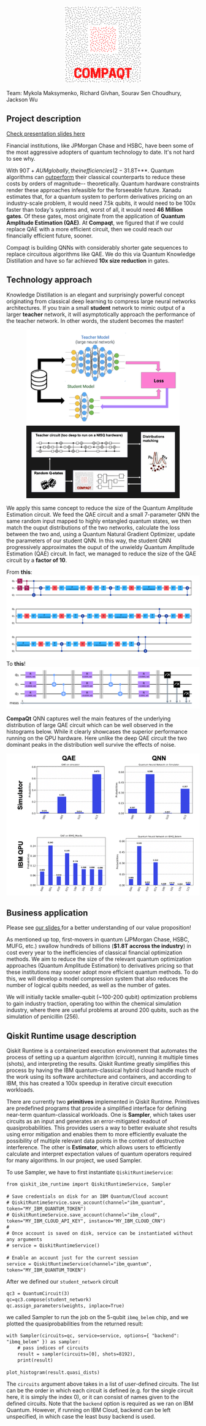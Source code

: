 <p align="center">
    <img width=200 src="compaqt-center.png">
</p>

Team: Mykola Maksymenko, Richard Givhan, Sourav Sen Choudhury, Jackson Wu

## Project description 

[Check presentation slides here](compaqt_presentation.pdf)

 Financial institutions, like JPMorgan Chase and HSBC, have been some of the most aggressive adopters of quantum technology to date. It's not hard to see why.
 
 With $90T+ AUM globally, the inefficiencies (2-3%) of classical approaches to portfolio optimization lead to annual costs of **$1.8T+**. Quantum algorithms can [outperform](https://arxiv.org/abs/2012.03819) their classical counterparts to reduce these costs by orders of magnitude-- theoretically. Quantum hardware constraints render these approaches infeasible for the forseeable future. Xanadu estimates that, for a quantum system to perform derivatives pricing on an industry-scale problem, it would need 7.5k qubits, it would need to be 100x faster than today's systems and, worst of all, it would need **46 Million gates**. Of these gates, most originate from the application of **Quantum Amplitude Estimation (QAE)**. At **Compaqt**, we figured that if we could replace QAE with a more efficient circuit, then we could reach our financially efficient future, sooner.

Compaqt is building QNNs with considerably shorter gate sequences to replace circuitous algorithms like QAE. We do this via Quantum Knowledge Distillation and have so far achieved **10x size reduction** in gates.

## Technology approach

Knowledge Distillation is an elegant and surprisingly powerful concept originating from classical deep learning to compress large neural networks architectures. If you train a small **student** network to mimic output of a larger **teacher** network, it will asymptotically approach the performance of the teacher network. In other words, the student becomes the master!

<p align="center">
    <img width=400 src="Plots/pics_png/knowledge_distillation.png">
    <img width=400 src="Plots/qkdistil.png">
</p>


We apply this same concept to reduce the size of the Quantum Amplitude Estimation circuit. We feed the QAE circuit and a small 7-parameter QNN the same random input mapped to highly entangled quantum states, we then match the ouput distributions of the two networks, calculate the loss between the two and, using a Quantum Natural Gradient Optimizer, update the parameters of our student QNN. In this way, the student QNN progressively approximates the ouput of the unwieldy Quantum Amplitude Estimation (QAE) circuit. In fact, we managed to reduce the size of the QAE circuit by a **factor of 10**. 

From **this**: 
![qae](Plots/pics_png/qae-circuit.png)
To **this**!
![qnn](Plots/pics_png/qnn-circuit.png)

**CompaQt** QNN captures well the main features of the underlying distribution of large QAE circuit which can be well observed in the histograms below. While it clearly showcases the superior performance running on the QPU hardware. Here unlike the deep QAE circuit the two dominant peaks in the distribution well survive the effects of noise.  

![qae](Plots/pics_png/distributions_pic.png)

## Business application

Please see [ our slides ](compaqt_presentation.pdf)  for a better understanding of our value proposition!

As mentioned up top, first-movers in quantum (JPMorgan Chase, HSBC, MUFG, etc.) swallow hundreds of billions (**$1.8T accross the industry**) in cost every year to the inefficiencies of classical financial optimization methods. We aim to reduce the size of the relevant quantum optimization approaches (Quantum Amplitude Estimation) to derivatives pricing so that these institutions may sooner adopt more efficient quantum methods. To do this, we will develop a model compression system that also reduces the number of logical qubits needed, as well as the number of gates.

We will initially tackle smaller-qubit (~100-200 qubit) optimization problems to gain industry traction, operating too within the chemical simulation industry, where there are useful problems at around 200 qubits, such as the simulation of penicillin (256).

## Qiskit Runtime usage description

Qiskit Runtime is a containerized execution environment that automates the process of setting up a quantum algorithm (circuit), running it multiple times (shots), and interpreting the results. Qiskit Runtime greatly simplifies this process by having the IBM quantum-classical hybrid cloud handle much of the work using its software architecture and containers, and according to IBM, this has created a 100x speedup in iterative circuit execution workloads.

There are currently two **primitives** implemented in Qiskit Runtime. Primitives are predefined programs that provide a simplified interface for defining near-term quantum-classical workloads. One is **Sampler**, which takes user circuits as an input and generates an error-mitigated readout of quasiprobabilities. This provides users a way to better evaluate shot results using error mitigation and enables them to more efficiently evaluate the possibility of multiple relevant data points in the context of destructive interference. The other is **Estimator**, which allows users to efficiently calculate and interpret expectation values of quantum operators required for many algorithms. In our project, we used Sampler.

To use Sampler, we have to first instantiate `QiskitRuntimeService`:
```
from qiskit_ibm_runtime import QiskitRuntimeService, Sampler

# Save credentials on disk for an IBM Quantum/Cloud account
# QiskitRuntimeService.save_account(channel="ibm_quantum", token="MY_IBM_QUANTUM_TOKEN")
# QiskitRuntimeService.save_account(channel="ibm_cloud", token="MY_IBM_CLOUD_API_KEY", instance="MY_IBM_CLOUD_CRN")
#
# Once account is saved on disk, service can be instantiated without any arguments
# service = QiskitRuntimeService()

# Enable an account just for the current session
service = QiskitRuntimeService(channel="ibm_quantum", token="MY_IBM_QUANTUM_TOKEN")

```
After we defined our `student_network` circuit
```
qc3 = QuantumCircuit(3)
qc=qc3.compose(student_network)
qc.assign_parameters(weights, inplace=True)
```
we called Sampler to run the job on the 5-qubit `ibmq_belem` chip, and we plotted the quasiprobabilities from the returned result:
```
with Sampler(circuits=qc, service=service, options={ "backend": "ibmq_belem" }) as sampler:
    # pass indices of circuits
    result = sampler(circuits=[0], shots=8192),
    print(result)
    
plot_histogram(result.quasi_dists)
```
The `circuits` argument above takes in a list of user-defined circuits. The list can be the order in which each circuit is defined (e.g. for the single circuit here, it is simply the index 0), or it can consist of names given to the defined circuits. Note that the `backend` option is required as we ran on IBM Quantum. However, if running on IBM Cloud, backend can be left unspecified, in which case the least busy backend is used.
    
